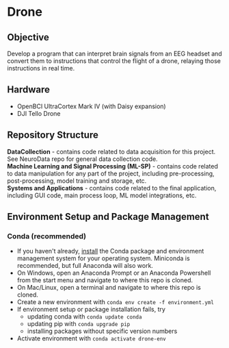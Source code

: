# Drone
## Objective
Develop a program that can interpret brain signals from an EEG headset and convert them to instructions
that control the flight of a drone, relaying those instructions in real time.

## Hardware
- OpenBCI UltraCortex Mark IV (with Daisy expansion)
- DJI Tello Drone

## Repository Structure
**DataCollection** - contains code related to data acquisition for this project. See NeuroData repo for 
general data collection code.\
**Machine Learning and Signal Processing (ML-SP)** - contains code related to data manipulation
for any part of the project, including pre-processing, post-processing, model training and storage, etc.\
**Systems and Applications** - contains code related to the final application, including GUI code, 
main process loop, ML model integrations, etc.

## Environment Setup and Package Management
### Conda (recommended)
- If you haven't already, [install](https://docs.conda.io/projects/miniconda/en/latest/index.html) the Conda package and environment management system for your operating system. Miniconda is recommended, but full Anaconda will also work.
- On Windows, open an Anaconda Prompt or an Anaconda Powershell from the start menu and navigate to where this repo is cloned.
- On Mac/Linux, open a terminal and navigate to where this repo is cloned.
- Create a new environment with `conda env create -f environment.yml`
- If environment setup or package installation fails, try
  - updating conda with `conda update conda`
  - updating pip with `conda upgrade pip`
  - installing packages without specific version numbers
- Activate environment with `conda activate drone-env`
